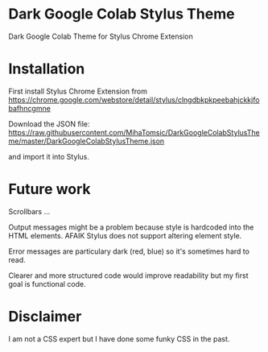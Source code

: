# Dark Google Colab Stylus Theme

Dark Google Colab Theme for Stylus Chrome Extension

# Installation 

First install Stylus Chrome Extension from https://chrome.google.com/webstore/detail/stylus/clngdbkpkpeebahjckkjfobafhncgmne

Download the JSON file: https://raw.githubusercontent.com/MihaTomsic/DarkGoogleColabStylusTheme/master/DarkGoogleColabStylusTheme.json

and import it into Stylus.

# Future work

Scrollbars ...

Output messages might be a problem because style is hardcoded into the HTML elements. AFAIK Stylus does not support altering element style.

Error messages are particulary dark (red, blue) so it's sometimes hard to read.

Clearer and more structured code would improve readability but my first goal is functional code.

# Disclaimer

I am not a CSS expert but I have done some funky CSS in the past.

